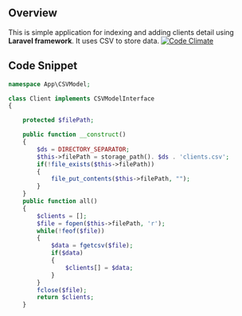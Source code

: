 Overview
-
This is simple application for indexing and adding clients detail using **Laravel framework**. It uses CSV to store data.
[![Code Climate](https://codeclimate.com/github/alnugen/introcept_task/badges/gpa.svg)](https://codeclimate.com/github/alnugen/introcept_task)

Code Snippet
-
```php
namespace App\CSVModel;

class Client implements CSVModelInterface
{

	protected $filePath;

	public function __construct()
	{
		$ds = DIRECTORY_SEPARATOR;
		$this->filePath = storage_path(). $ds . 'clients.csv';
		if(!file_exists($this->filePath))
		{
			file_put_contents($this->filePath, "");
		} 
	}
	public function all()
	{
		$clients = [];
		$file = fopen($this->filePath, 'r');
		while(!feof($file))
		{
			$data = fgetcsv($file);
			if($data)
			{
				$clients[] = $data;
			}
		}
		fclose($file);
		return $clients;
	}
```
